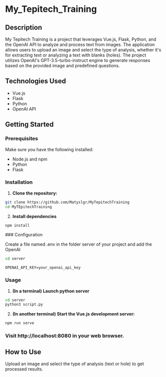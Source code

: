 # My_Tepitech_Training

## Description
My Tepitech Training is a project that leverages Vue.js, Flask, Python, and the OpenAI API to analyze and process text from images. The application allows users to upload an image and select the type of analysis, whether it's for extracting text or analyzing a text with blanks (holes). The project utilizes OpenAI's GPT-3.5-turbo-instruct engine to generate responses based on the provided image and predefined questions.

## Technologies Used

- Vue.js
- Flask
- Python
- OpenAI API

## Getting Started

### Prerequisites

Make sure you have the following installed:

- Node.js and npm
- Python
- Flask

### Installation

1. **Clone the repository:**

```bash
git clone https://github.com/Matyslgr/MyTepitechTraining
cd MyTEpitechTraining
```
2. **Install dependencies**
```bash
npm install
```

### Configuration

Create a file named .env in the folder server of your project and add the OpenAI
```bash
cd server
```
```
OPENAI_API_KEY=your_openai_api_key
```

### Usage
1. **(In a terminal) Launch python server**
```bash
cd server
python3 script.py
```

2. **(In another terminal) Start the Vue.js development server:**
```bash
npm run serve
```
### Visit http://localhost:8080 in your web browser.

## How to Use
Upload an image and select the type of analysis (text or hole) to get processed results.
